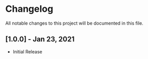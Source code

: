 
# Changelog

All notable changes to this project will be documented in this file.

## [1.0.0] - Jan 23, 2021

- Initial Release
